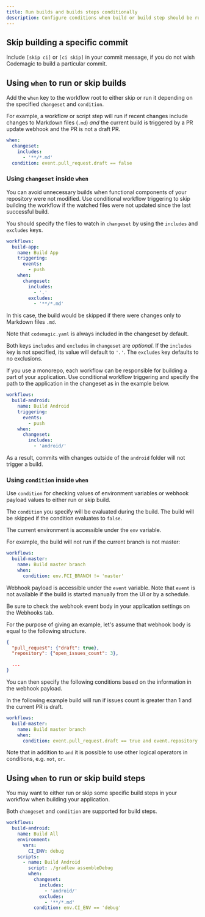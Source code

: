 ```yaml
---
title: Run builds and builds steps conditionally
description: Configure conditions when build or build step should be run
---
```


## Skip building a specific commit

Include `[skip ci]` or `[ci skip]` in your commit message, if you do not wish Codemagic to build a particular commit.

## Using `when` to run or skip builds

Add the `when` key to the workflow root to either skip or run it depending on the specified `changeset` and `condition`.

For example, a workflow or script step will run if recent changes include changes to Markdown files (`.md`) *and* the current build is triggered by a PR update webhook and the PR is not a draft PR.

```yaml
when:
  changeset:
    includes:
      - '**/*.md'
  condition: event.pull_request.draft == false
```

### Using `changeset` inside `when`

You can avoid unnecessary builds when functional components of your repository were not modified. Use conditional workflow triggering to skip building the workflow if the watched files were not updated since the last successful build.

You should specify the files to watch in `changeset` by using the `includes` and `excludes` keys.

```yaml
workflows:
  build-app:
    name: Build App
    triggering:
      events:
        - push
    when:
      changeset:
        includes:
          - '.'
        excludes:
          - '**/*.md'
```

In this case, the build would be skipped if there were changes only to Markdown files `.md`.

Note that `codemagic.yaml` is always included in the changeset by default.

Both keys `includes` and `excludes` in `changeset` are *optional*. If the `includes` key is not specified, its value will default to `'.'`. The `excludes` key defaults to no exclusions.

If you use a monorepo, each workflow can be responsible for building a part of your application. Use conditional workflow triggering and specify the path to the application in the changeset as in the example below.

```yaml
workflows:
  build-android:
    name: Build Android
    triggering:
      events:
        - push
    when:
      changeset:
        includes:
          - 'android/'
```

As a result, commits with changes outside of the `android` folder will not trigger a build.


### Using `condition` inside `when`

Use `condition` for checking values of environment variables or webhook payload values to either run or skip build.

The `condition` you specify will be evaluated during the build. The build will be skipped if the condition evaluates to `false`.

The current environment is accessible under the `env` variable.

For example, the build will not run if the current branch is not master:

```yaml
workflows:
  build-master:
    name: Build master branch
    when:
      condition: env.FCI_BRANCH != 'master'
```

Webhook payload is accessible under the `event` variable. Note that `event` is not available if the build is started manually from the UI or by a schedule.

Be sure to check the webhook event body in your application settings on the Webhooks tab.

For the purpose of giving an example, let's assume that webhook body is equal to the following structure.

```json
{
  "pull_request": {"draft": true},
  "repository": {"open_issues_count": 3},

  ...
}
```

You can then specify the following conditions based on the information in the webhook payload.

In the following example build will run if issues count is greater than 1 and the current PR is draft.

```yaml
workflows:
  build-master:
    name: Build master branch
    when:
      condition: event.pull_request.draft == true and event.repository.open_issues_count > 1
```

Note that in addition to `and` it is possible to use other logical operators in conditions, e.g. `not`, `or`.

## Using `when` to run or skip build steps

You may want to either run or skip some specific build steps in your workflow when building your application.

Both `changeset` and `condition` are supported for build steps.

```yaml
workflows:
  build-android:
    name: Build All
    environment:
      vars:
        CI_ENV: debug
    scripts:
      - name: Build Android
        script: ./gradlew assembleDebug
        when:
          changeset:
            includes:
              - 'android/'
            excludes:
              - '**/*.md'
          condition: env.CI_ENV == 'debug'
```

